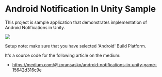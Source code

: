 # Android Notification In Unity Sample

This project is sample application that demonstrates implementation of Android Notifications in Unity.

![](https://cdn-images-1.medium.com/max/800/1*i_2yARFp4Uv9BkvzmRVULw.jpeg)

Setup note: make sure that you have selected 'Android' Build Platform.

It's a source code for the following article on the medium:

- https://medium.com/@zoransasko/android-notifications-in-unity-game-15642d316c9e
